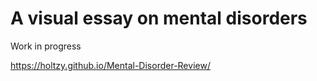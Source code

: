 A visual essay on mental disorders
==========


Work in progress


https://holtzy.github.io/Mental-Disorder-Review/



